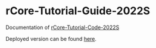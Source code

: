 # rCore-Tutorial-Guide-2022S

Documentation of [rCore-Tutorial-Code-2022S](https://github.com/LearningOS/rCore-Tutorial-Code-2022S)

Deployed version can be found [here](https://LearningOS.github.io/rCore-Tutorial-Guide-2022S/).
